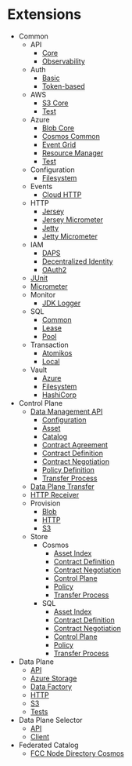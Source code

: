 # Extensions

- Common
    - API
      - [Core](common/api/api-core/)
      - [Observability](common/api/api-observability/)
    - Auth
      - [Basic](common/auth/auth-basic/)
      - [Token-based](common/auth/auth-tokenbased/)
    - AWS
      - [S3 Core](common/aws/aws-s3-core/)
      - [Test](common/aws/aws-s3-test/)
    - Azure
      - [Blob Core](common/azure/azure-blob-core/)
      - [Cosmos Common](common/azure/azure-cosmos-core/)
      - [Event Grid](common/azure/azure-eventgrid/)
      - [Resource Manager](common/azure/azure-resource-manager/)
      - [Test](common/azure/azure-test/)
    - Configuration
      - [Filesystem](common/configuration/configuration-filesystem/)
    - Events
      - [Cloud HTTP](common/events/events-cloud-http/)
    - HTTP
      - [Jersey](common/http/jersey-core/)
      - [Jersey Micrometer](common/http/jersey-micrometer/)
      - [Jetty](common/http/jetty-core/)
      - [Jetty Micrometer](common/http/jetty-micrometer/)
    - IAM
      - [DAPS](common/iam/oauth2/oauth2-daps/)
      - [Decentralized Identity](common/iam/decentralized-identity/)
      - [OAuth2](common/iam/oauth2/oauth2-core/)
    - [JUnit](common/junit/)
    - [Micrometer](common/metrics/micrometer-core/)
    - Monitor
      - [JDK Logger](common/monitor/monitor-jdk-logger/)
    - SQL
      - [Common](common/sql/sql-core/)
      - [Lease](common/sql/sql-lease/)
      - [Pool](common/sql/sql-pool/)
    - Transaction
      - [Atomikos](common/transaction/transaction-atomikos/)
      - [Local](common/transaction/transaction-local/)
    - Vault
      - [Azure](common/vault/vault-azure/)
      - [Filesystem](common/vault/vault-filesystem/)
      - [HashiCorp](common/vault/vault-hashicorp/)
- Control Plane
  - [Data Management API](control-plane/api/data-management-api/)
    - [Configuration](control-plane/api/data-management-api/data-management-api-configuration/)
    - [Asset](control-plane/api/data-management-api/asset-api/)
    - [Catalog](control-plane/api/data-management-api/catalog-api/)
    - [Contract Agreement](control-plane/api/data-management-api/contract-agreement-api/)
    - [Contract Definition](control-plane/api/data-management-api/contract-definition-api/)
    - [Contract Negotiation](control-plane/api/data-management-api/contract-negotiation-api/)
    - [Policy Definition](control-plane/api/data-management-api/policy-definition-api/)
    - [Transfer Process](control-plane/api/data-management-api/transfer-process-api/)
  - [Data Plane Transfer](control-plane/data-plane-transfer/)
  - [HTTP Receiver](control-plane/http-receiver/)
  - Provision
    - [Blob](control-plane/provision/provision-blob/)
    - [HTTP](control-plane/provision/provision-http/)
    - [S3](control-plane/provision/provision-aws-s3/)
  - Store
    - Cosmos
      - [Asset Index](control-plane/store/cosmos/asset-index-cosmos/)
      - [Contract Definition](control-plane/store/cosmos/contract-definition-store-cosmos/)
      - [Contract Negotiation](control-plane/store/cosmos/contract-negotiation-store-cosmos/)
      - [Control Plane](control-plane/store/cosmos/control-plane-cosmos/)
      - [Policy](control-plane/store/cosmos/policy-definition-store-cosmos/)
      - [Transfer Process](control-plane/store/cosmos/transfer-process-store-cosmos/)
    - SQL
        - [Asset Index](control-plane/store/sql/asset-index-sql/)
        - [Contract Definition](control-plane/store/sql/contract-definition-store-sql/)
        - [Contract Negotiation](control-plane/store/sql/contract-negotiation-store-sql/)
        - [Control Plane](control-plane/store/sql/control-plane-sql/)
        - [Policy](control-plane/store/sql/policy-definition-store-sql/)
        - [Transfer Process](control-plane/store/sql/transfer-process-store-sql/)
- Data Plane
  - [API](data-plane/data-plane-api/)
  - [Azure Storage](data-plane/data-plane-azure-storage/)
  - [Data Factory](data-plane/data-plane-azure-data-factory/)
  - [HTTP](data-plane/data-plane-http/)
  - [S3](data-plane/data-plane-aws-s3/)
  - [Tests](data-plane/data-plane-integration-tests/)
- Data Plane Selector
  - [API](data-plane-selector/data-plane-selector-api/)
  - [Client](data-plane-selector/data-plane-selector-client/)
- Federated Catalog
  - [FCC Node Directory Cosmos](federated-catalog/store/fcc-node-directory-cosmos/)